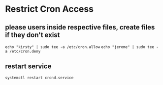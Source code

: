 # Restrict Cron Access
## please users inside respective files, create files if they don't exist
`echo "kirsty" | sudo tee -a /etc/cron.allow`
`echo "jerome" | sudo tee -a /etc/cron.deny`
## restart service
`systemctl restart crond.service`